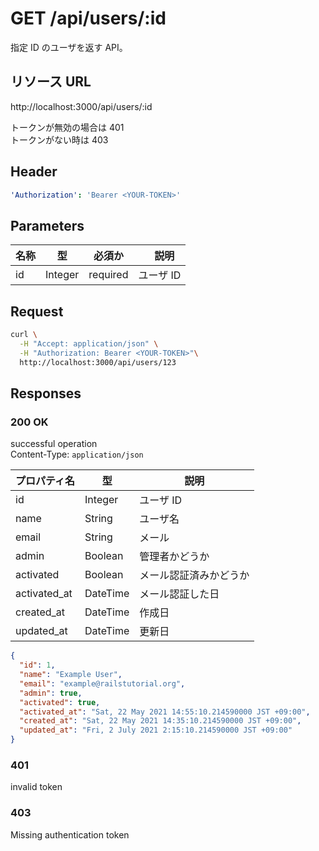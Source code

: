 # GET /api/users/:id

指定 ID のユーザを返す API。

## リソース URL

http://localhost:3000/api/users/:id

トークンが無効の場合は 401<br>
トークンがない時は 403<br>

## Header

```yml
'Authorization': 'Bearer <YOUR-TOKEN>'
```

## Parameters

| 名称 | 型      | 必須か   | 　説明    |
| ---- | ------- | -------- | --------- |
| id   | Integer | required | ユーザ ID |

## Request

```bash
curl \
  -H "Accept: application/json" \
  -H "Authorization: Bearer <YOUR-TOKEN>"\
  http://localhost:3000/api/users/123
```

## Responses

### 200 OK

successful operation<br>
Content-Type: `application/json`

| プロパティ名 | 型       | 説明                   |
| ------------ | -------- | ---------------------- |
| id           | Integer  | ユーザ ID              |
| name         | String   | ユーザ名               |
| email        | String   | メール                 |
| admin        | Boolean  | 管理者かどうか         |
| activated    | Boolean  | メール認証済みかどうか |
| activated_at | DateTime | メール認証した日       |
| created_at   | DateTime | 作成日                 |
| updated_at   | DateTime | 更新日                 |

```json
{
  "id": 1,
  "name": "Example User",
  "email": "example@railstutorial.org",
  "admin": true,
  "activated": true,
  "activated_at": "Sat, 22 May 2021 14:55:10.214590000 JST +09:00",
  "created_at": "Sat, 22 May 2021 14:35:10.214590000 JST +09:00",
  "updated_at": "Fri, 2 July 2021 2:15:10.214590000 JST +09:00"
}
```

### 401

invalid token

### 403

Missing authentication token
